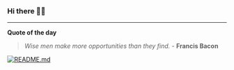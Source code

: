 ### Hi there 👋🏻


---

**Quote of the day**

> *Wise men make more opportunities than they find.* - **Francis Bacon** 

[![README.md](https://github.com/marcolovazzano/marcolovazzano/actions/workflows/readme.yml/badge.svg?branch=main)](https://github.com/marcolovazzano/marcolovazzano/actions/workflows/readme.yml)
